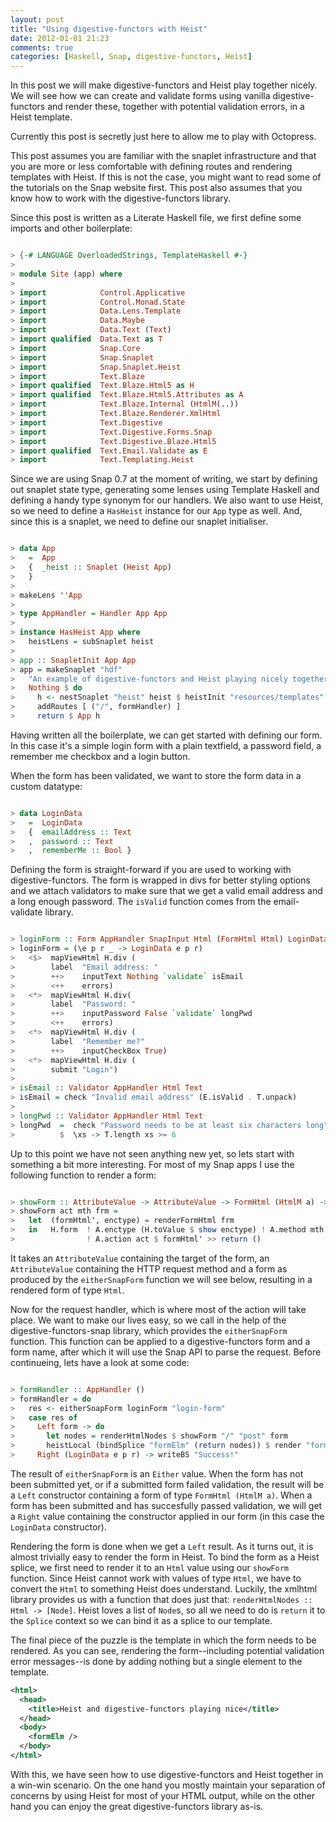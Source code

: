 ```yaml
---
layout: post
title: "Using digestive-functors with Heist"
date: 2012-01-01 21:23
comments: true
categories: [Haskell, Snap, digestive-functors, Heist]
---
```


In this post we will make digestive-functors and Heist play together
nicely. We will see how we can create and validate forms using vanilla
digestive-functors and render these, together with potential validation
errors, in a Heist template.

<!-- more -->

Currently this post is secretly just here to allow me to play with
Octopress.

This post assumes you are familiar with the snaplet infrastructure and
that you are more or less comfortable with defining routes and rendering
templates with Heist. If this is not the case, you might want to read
some of the tutorials on the Snap website first. This post also assumes
that you know how to work with the digestive-functors library.

Since this post is written as a Literate Haskell file, we first define
some imports and other boilerplate:

``` haskell

> {-# LANGUAGE OverloadedStrings, TemplateHaskell #-}
>
> module Site (app) where
>
> import            Control.Applicative
> import            Control.Monad.State
> import            Data.Lens.Template
> import            Data.Maybe
> import            Data.Text (Text)
> import qualified  Data.Text as T
> import            Snap.Core
> import            Snap.Snaplet
> import            Snap.Snaplet.Heist
> import            Text.Blaze
> import qualified  Text.Blaze.Html5 as H
> import qualified  Text.Blaze.Html5.Attributes as A
> import            Text.Blaze.Internal (HtmlM(..))
> import            Text.Blaze.Renderer.XmlHtml
> import            Text.Digestive
> import            Text.Digestive.Forms.Snap
> import            Text.Digestive.Blaze.Html5
> import qualified  Text.Email.Validate as E
> import            Text.Templating.Heist

```

Since we are using Snap 0.7 at the moment of writing, we start by defining
out snaplet state type, generating some lenses using Template Haskell and
defining a handy type synonym for our handlers. We also want to use Heist,
so we need to define a `HasHeist` instance for our `App` type as well.
And, since this is a snaplet, we need to define our snaplet initialiser.

``` haskell

> data App
>   =  App
>   {  _heist :: Snaplet (Heist App)
>   }
>
> makeLens ''App
>
> type AppHandler = Handler App App
>
> instance HasHeist App where
>   heistLens = subSnaplet heist
>
> app :: SnapletInit App App
> app = makeSnaplet "hdf"
>   "An example of digestive-functors and Heist playing nicely together."
>   Nothing $ do
>     h <- nestSnaplet "heist" heist $ heistInit "resources/templates"
>     addRoutes [ ("/", formHandler) ]
>     return $ App h

```

Having written all the boilerplate, we can get started with defining our form.
In this case it's a simple login form with a plain textfield, a password field,
a remember me checkbox and a login button.

When the form has been validated, we want to store the form data in a custom
datatype:

``` haskell

> data LoginData
>   =  LoginData
>   {  emailAddress :: Text
>   ,  password :: Text
>   ,  rememberMe :: Bool }

```


Defining the form is straight-forward if you are used to working with digestive-functors.
The form is wrapped in divs for better styling options and we attach validators to make
sure that we get a valid email address and a long enough password. The `isValid` function
comes from the email-validate library.

``` haskell

> loginForm :: Form AppHandler SnapInput Html (FormHtml Html) LoginData
> loginForm = (\e p r _ -> LoginData e p r)
>   <$>  mapViewHtml H.div (
>        label  "Email address: "
>        ++>    inputText Nothing `validate` isEmail
>        <++    errors)
>   <*>  mapViewHtml H.div(
>        label  "Password: "
>        ++>    inputPassword False `validate` longPwd
>        <++    errors)
>   <*>  mapViewHtml H.div (
>        label  "Remember me?"
>        ++>    inputCheckBox True)
>   <*>  mapViewHtml H.div (
>        submit "Login")
>
> isEmail :: Validator AppHandler Html Text
> isEmail = check "Invalid email address" (E.isValid . T.unpack)
>
> longPwd :: Validator AppHandler Html Text
> longPwd  =  check "Password needs to be at least six characters long"
>          $  \xs -> T.length xs >= 6

```

Up to this point we have not seen anything new yet, so lets start with something a bit
more interesting. For most of my Snap apps I use the following function to render a form:

``` haskell

> showForm :: AttributeValue -> AttributeValue -> FormHtml (HtmlM a) -> Html
> showForm act mth frm =
>   let  (formHtml', enctype) = renderFormHtml frm
>   in   H.form  ! A.enctype (H.toValue $ show enctype) ! A.method mth
>                ! A.action act $ formHtml' >> return ()

```

It takes an `AttributeValue` containing the target of the form, an `AttributeValue` containing
the HTTP request method and a form as produced by the `eitherSnapForm` function we will see
below, resulting in a rendered form of type `Html`.

Now for the request handler, which is where most of the action will take place. We want to
make our lives easy, so we call in the help of the digestive-functors-snap library, which
provides the `eitherSnapForm` function. This function can be applied to a digestive-functors
form and a form name, after which it will use the Snap API to parse the request. Before
continueing, lets have a look at some code:

``` haskell

> formHandler :: AppHandler ()
> formHandler = do
>   res <- eitherSnapForm loginForm "login-form"
>   case res of
>     Left form -> do
>       let nodes = renderHtmlNodes $ showForm "/" "post" form
>       heistLocal (bindSplice "formElm" (return nodes)) $ render "formTpl"
>     Right (LoginData e p r) -> writeBS "Success!"

```

The result of `eitherSnapForm` is an `Either` value. When the form has not been submitted yet,
or if a submitted form failed validation, the result will be a `Left` constructor containing
a form of type `FormHtml (HtmlM a)`. When a form has been submitted and has succesfully passed
validation, we will get a `Right` value containing the constructor applied in our form (in this
case the `LoginData` constructor).

Rendering the form is done when we get a `Left` result. As it turns out, it is almost trivially
easy to render the form in Heist. To bind the form as a Heist splice, we first need to render it
to an `Html` value using our `showForm` function. Since Heist cannot work with values of type
`Html`, we have to convert the `Html` to something Heist does understand. Luckily, the xmlhtml
library provides us with a function that does just that: `renderHtmlNodes :: Html -> [Node]`.
Heist loves a list of `Node`s, so all we need to do is `return` it to the `Splice` context so
we can bind it as a splice to our template.

The final piece of the puzzle is the template in which the form needs to be rendered. As you can
see, rendering the form--including potential validation error messages--is done by adding nothing
but a single element to the template.

``` xml
<html>
  <head>
    <title>Heist and digestive-functors playing nice</title>
  </head>
  <body>
    <formElm />
  </body>
</html>
```

With this, we have seen how to use digestive-functors and Heist together in a win-win scenario.
On the one hand you mostly maintain your separation of concerns by using Heist for most of your
HTML output, while on the other hand you can enjoy the great digestive-functors library as-is.
